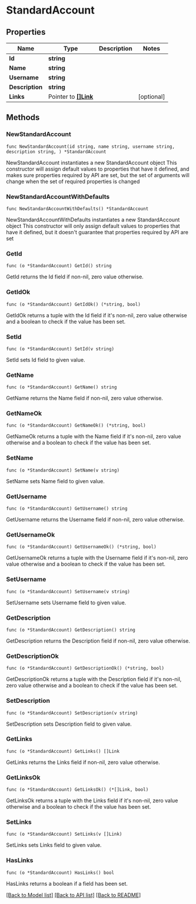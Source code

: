 # StandardAccount

## Properties

Name | Type | Description | Notes
------------ | ------------- | ------------- | -------------
**Id** | **string** |  | 
**Name** | **string** |  | 
**Username** | **string** |  | 
**Description** | **string** |  | 
**Links** | Pointer to [**[]Link**](Link.md) |  | [optional] 

## Methods

### NewStandardAccount

`func NewStandardAccount(id string, name string, username string, description string, ) *StandardAccount`

NewStandardAccount instantiates a new StandardAccount object
This constructor will assign default values to properties that have it defined,
and makes sure properties required by API are set, but the set of arguments
will change when the set of required properties is changed

### NewStandardAccountWithDefaults

`func NewStandardAccountWithDefaults() *StandardAccount`

NewStandardAccountWithDefaults instantiates a new StandardAccount object
This constructor will only assign default values to properties that have it defined,
but it doesn't guarantee that properties required by API are set

### GetId

`func (o *StandardAccount) GetId() string`

GetId returns the Id field if non-nil, zero value otherwise.

### GetIdOk

`func (o *StandardAccount) GetIdOk() (*string, bool)`

GetIdOk returns a tuple with the Id field if it's non-nil, zero value otherwise
and a boolean to check if the value has been set.

### SetId

`func (o *StandardAccount) SetId(v string)`

SetId sets Id field to given value.


### GetName

`func (o *StandardAccount) GetName() string`

GetName returns the Name field if non-nil, zero value otherwise.

### GetNameOk

`func (o *StandardAccount) GetNameOk() (*string, bool)`

GetNameOk returns a tuple with the Name field if it's non-nil, zero value otherwise
and a boolean to check if the value has been set.

### SetName

`func (o *StandardAccount) SetName(v string)`

SetName sets Name field to given value.


### GetUsername

`func (o *StandardAccount) GetUsername() string`

GetUsername returns the Username field if non-nil, zero value otherwise.

### GetUsernameOk

`func (o *StandardAccount) GetUsernameOk() (*string, bool)`

GetUsernameOk returns a tuple with the Username field if it's non-nil, zero value otherwise
and a boolean to check if the value has been set.

### SetUsername

`func (o *StandardAccount) SetUsername(v string)`

SetUsername sets Username field to given value.


### GetDescription

`func (o *StandardAccount) GetDescription() string`

GetDescription returns the Description field if non-nil, zero value otherwise.

### GetDescriptionOk

`func (o *StandardAccount) GetDescriptionOk() (*string, bool)`

GetDescriptionOk returns a tuple with the Description field if it's non-nil, zero value otherwise
and a boolean to check if the value has been set.

### SetDescription

`func (o *StandardAccount) SetDescription(v string)`

SetDescription sets Description field to given value.


### GetLinks

`func (o *StandardAccount) GetLinks() []Link`

GetLinks returns the Links field if non-nil, zero value otherwise.

### GetLinksOk

`func (o *StandardAccount) GetLinksOk() (*[]Link, bool)`

GetLinksOk returns a tuple with the Links field if it's non-nil, zero value otherwise
and a boolean to check if the value has been set.

### SetLinks

`func (o *StandardAccount) SetLinks(v []Link)`

SetLinks sets Links field to given value.

### HasLinks

`func (o *StandardAccount) HasLinks() bool`

HasLinks returns a boolean if a field has been set.


[[Back to Model list]](../README.md#documentation-for-models) [[Back to API list]](../README.md#documentation-for-api-endpoints) [[Back to README]](../README.md)


